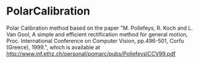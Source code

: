 PolarCalibration
================

Polar Calibration method based on the paper "M. Pollefeys, R. Koch and L. Van Gool, A simple and efficient rectification method for general motion, Proc. International Conference on Computer Vision, pp.496-501, Corfu (Greece), 1999.", which is available at http://www.inf.ethz.ch/personal/pomarc/pubs/PollefeysICCV99.pdf
